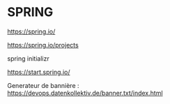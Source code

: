 # SPRING

https://spring.io/

https://spring.io/projects

spring initializr

https://start.spring.io/

Generateur de bannière : https://devops.datenkollektiv.de/banner.txt/index.html
